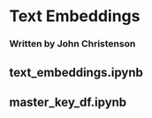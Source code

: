 # Text Embeddings

### Written by John Christenson

## text_embeddings.ipynb

## master_key_df.ipynb

## 
